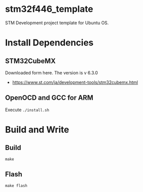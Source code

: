 # stm32f446_template
STM Development project template for Ubuntu OS.

# Install Dependencies
## STM32CubeMX
Downloaded form here. The version is v 6.3.0
- <https://www.st.com/ja/development-tools/stm32cubemx.html>

## OpenOCD and GCC for ARM
Execute
```./install.sh```
# Build and Write
## Build
```make```

## Flash
```make flash```